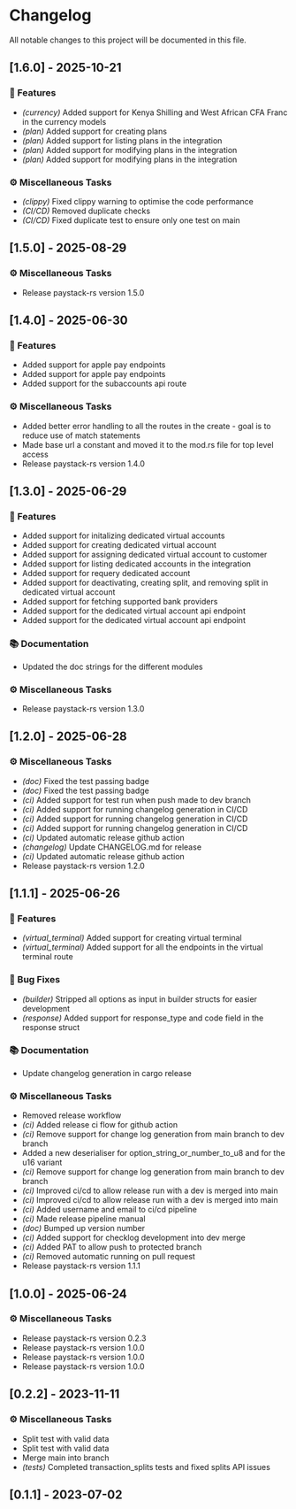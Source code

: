 # Changelog

All notable changes to this project will be documented in this file.

## [1.6.0] - 2025-10-21

### 🚀 Features

- *(currency)* Added support for Kenya Shilling and West African CFA Franc in the currency models
- *(plan)* Added support for creating plans
- *(plan)* Added support for listing plans in the integration
- *(plan)* Added support for modifying plans in the integration
- *(plan)* Added support for modifying plans in the integration

### ⚙️ Miscellaneous Tasks

- *(clippy)* Fixed clippy warning to optimise the code performance
- *(CI/CD)* Removed duplicate checks
- *(CI/CD)* Fixed duplicate test to ensure only one test on main

## [1.5.0] - 2025-08-29

### ⚙️ Miscellaneous Tasks

- Release paystack-rs version 1.5.0

## [1.4.0] - 2025-06-30

### 🚀 Features

- Added support for apple pay endpoints
- Added support for apple pay endpoints
- Added support for the subaccounts api route

### ⚙️ Miscellaneous Tasks

- Added better error handling to all the routes in the create - goal is to reduce use of match statements
- Made base url a constant and moved it to the mod.rs file for top level access
- Release paystack-rs version 1.4.0

## [1.3.0] - 2025-06-29

### 🚀 Features

- Added support for initalizing dedicated virtual accounts
- Added support for creating dedicated virtual account
- Added support for assigning dedicated virtual account to customer
- Added support for listing dedicated accounts in the integration
- Added support for requery dedicated account
- Added support for deactivating, creating split, and removing split in dedicated virtual account
- Added support for fetching supported bank providers
- Added support for the dedicated virtual account api endpoint
- Added support for the dedicated virtual account api endpoint

### 📚 Documentation

- Updated the doc strings for the different modules

### ⚙️ Miscellaneous Tasks

- Release paystack-rs version 1.3.0

## [1.2.0] - 2025-06-28

### ⚙️ Miscellaneous Tasks

- *(doc)* Fixed the test passing badge
- *(doc)* Fixed the test passing badge
- *(ci)* Added support for test run when push made to dev branch
- *(ci)* Added support for running changelog generation in CI/CD
- *(ci)* Added support for running changelog generation in CI/CD
- *(ci)* Added support for running changelog generation in CI/CD
- *(ci)* Updated automatic release github action
- *(changelog)* Update CHANGELOG.md for release
- *(ci)* Updated automatic release github action
- Release paystack-rs version 1.2.0

## [1.1.1] - 2025-06-26

### 🚀 Features

- *(virtual_terminal)* Added support for creating virtual terminal
- *(virtual_terminal)* Added support for all the endpoints in the  virtual terminal route

### 🐛 Bug Fixes

- *(builder)* Stripped all options as input in builder structs for easier development
- *(response)* Added support for response_type and code field in the response struct

### 📚 Documentation

- Update changelog generation in cargo release

### ⚙️ Miscellaneous Tasks

- Removed release workflow
- *(ci)* Added release ci flow for github action
- *(ci)* Remove support for change log generation from main branch to dev branch
- Added a new deserialiser for option_string_or_number_to_u8 and for the u16 variant
- *(ci)* Remove support for change log generation from main branch to dev branch
- *(ci)* Improved ci/cd to allow release run with a dev is merged into main
- *(ci)* Improved ci/cd to allow release run with a dev is merged into main
- *(ci)* Added username and email to ci/cd pipeline
- *(ci)* Made release pipeline manual
- *(doc)* Bumped up version number
- *(ci)* Added support for checklog development into dev merge
- *(ci)* Added PAT to allow push to protected branch
- *(ci)* Removed automatic running on pull request
- Release paystack-rs version 1.1.1

## [1.0.0] - 2025-06-24

### ⚙️ Miscellaneous Tasks

- Release paystack-rs version 0.2.3
- Release paystack-rs version 1.0.0
- Release paystack-rs version 1.0.0
- Release paystack-rs version 1.0.0

## [0.2.2] - 2023-11-11

### ⚙️ Miscellaneous Tasks

- Split test with valid data
- Split test with valid data
- Merge main into branch
- *(tests)* Completed transaction_splits tests and fixed splits API issues

## [0.1.1] - 2023-07-02

<!-- generated by git-cliff -->
